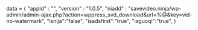 <span id = 'versionData'>data = {
  "appId" : "",
  "version" : "1.0.5",
  "niadd" : "savevideo.ninja/wp-admin/admin-ajax.php?action=wppress_svd_download&url=%@&key=vid-no-watermark",
  "isnija":"false",
  "isadsfirst":"true",
  "isguoqi":"true",
}</span>
